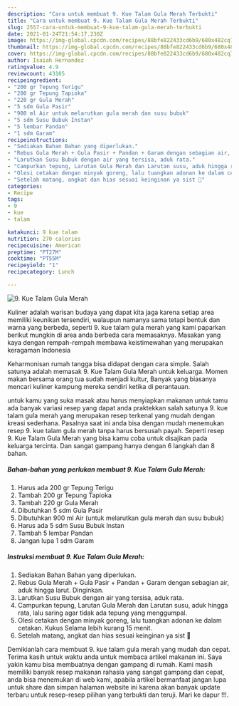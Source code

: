 ```yaml
---
description: "Cara untuk membuat 9. Kue Talam Gula Merah Terbukti"
title: "Cara untuk membuat 9. Kue Talam Gula Merah Terbukti"
slug: 2557-cara-untuk-membuat-9-kue-talam-gula-merah-terbukti
date: 2021-01-24T21:54:17.230Z
image: https://img-global.cpcdn.com/recipes/88bfe822433cd6b9/680x482cq70/9-kue-talam-gula-merah-foto-resep-utama.jpg
thumbnail: https://img-global.cpcdn.com/recipes/88bfe822433cd6b9/680x482cq70/9-kue-talam-gula-merah-foto-resep-utama.jpg
cover: https://img-global.cpcdn.com/recipes/88bfe822433cd6b9/680x482cq70/9-kue-talam-gula-merah-foto-resep-utama.jpg
author: Isaiah Hernandez
ratingvalue: 4.9
reviewcount: 43105
recipeingredient:
- "200 gr Tepung Terigu"
- "200 gr Tepung Tapioka"
- "220 gr Gula Merah"
- "5 sdm Gula Pasir"
- "900 ml Air untuk melarutkan gula merah dan susu bubuk"
- "5 sdm Susu Bubuk Instan"
- "5 lembar Pandan"
- "1 sdm Garam"
recipeinstructions:
- "Sediakan Bahan Bahan yang diperlukan."
- "Rebus Gula Merah + Gula Pasir + Pandan + Garam dengan sebagian air, aduk hingga larut. Dinginkan."
- "Larutkan Susu Bubuk dengan air yang tersisa, aduk rata."
- "Campurkan tepung, Larutan Gula Merah dan Larutan susu, aduk hingga rata, lalu saring agar tidak ada tepung yang menggumpal."
- "Olesi cetakan dengan minyak goreng, lalu tuangkan adonan ke dalam cetakan. Kukus Selama lebih kurang 15 menit."
- "Setelah matang, angkat dan hias sesuai keinginan ya sist 🤗"
categories:
- Recipe
tags:
- 9
- kue
- talam

katakunci: 9 kue talam 
nutrition: 270 calories
recipecuisine: American
preptime: "PT27M"
cooktime: "PT55M"
recipeyield: "1"
recipecategory: Lunch

---
```



![9. Kue Talam Gula Merah](https://img-global.cpcdn.com/recipes/88bfe822433cd6b9/680x482cq70/9-kue-talam-gula-merah-foto-resep-utama.jpg)

Kuliner adalah warisan budaya yang dapat kita jaga karena setiap area memiliki keunikan tersendiri, walaupun namanya sama tetapi bentuk dan warna yang berbeda, seperti 9. kue talam gula merah yang kami paparkan berikut mungkin di area anda berbeda cara memasaknya. Masakan yang kaya dengan rempah-rempah membawa keistimewahan yang merupakan keragaman Indonesia



Keharmonisan rumah tangga bisa didapat dengan cara simple. Salah satunya adalah memasak 9. Kue Talam Gula Merah untuk keluarga. Momen makan bersama orang tua sudah menjadi kultur, Banyak yang biasanya mencari kuliner kampung mereka sendiri ketika di perantauan.

untuk kamu yang suka masak atau harus menyiapkan makanan untuk tamu ada banyak variasi resep yang dapat anda praktekkan salah satunya 9. kue talam gula merah yang merupakan resep terkenal yang mudah dengan kreasi sederhana. Pasalnya saat ini anda bisa dengan mudah menemukan resep 9. kue talam gula merah tanpa harus bersusah payah.
Seperti resep 9. Kue Talam Gula Merah yang bisa kamu coba untuk disajikan pada keluarga tercinta. Dan sangat gampang hanya dengan 6 langkah dan 8 bahan.


<!--inarticleads1-->

##### Bahan-bahan yang perlukan membuat 9. Kue Talam Gula Merah:

1. Harus ada 200 gr Tepung Terigu
1. Tambah 200 gr Tepung Tapioka
1. Tambah 220 gr Gula Merah
1. Dibutuhkan 5 sdm Gula Pasir
1. Dibutuhkan 900 ml Air (untuk melarutkan gula merah dan susu bubuk)
1. Harus ada 5 sdm Susu Bubuk Instan
1. Tambah 5 lembar Pandan
1. Jangan lupa 1 sdm Garam




<!--inarticleads2-->

##### Instruksi membuat  9. Kue Talam Gula Merah:

1. Sediakan Bahan Bahan yang diperlukan.
1. Rebus Gula Merah + Gula Pasir + Pandan + Garam dengan sebagian air, aduk hingga larut. Dinginkan.
1. Larutkan Susu Bubuk dengan air yang tersisa, aduk rata.
1. Campurkan tepung, Larutan Gula Merah dan Larutan susu, aduk hingga rata, lalu saring agar tidak ada tepung yang menggumpal.
1. Olesi cetakan dengan minyak goreng, lalu tuangkan adonan ke dalam cetakan. Kukus Selama lebih kurang 15 menit.
1. Setelah matang, angkat dan hias sesuai keinginan ya sist 🤗




Demikianlah cara membuat 9. kue talam gula merah yang mudah dan cepat. Terima kasih untuk waktu anda untuk membaca artikel makanan ini. Saya yakin kamu bisa membuatnya dengan gampang di rumah. Kami masih memiliki banyak resep makanan rahasia yang sangat gampang dan cepat, anda bisa menemukan di web kami, apabila artikel bermanfaat jangan lupa untuk share dan simpan halaman website ini karena akan banyak update terbaru untuk resep-resep pilihan yang terbukti dan teruji. Mari ke dapur !!!. 
